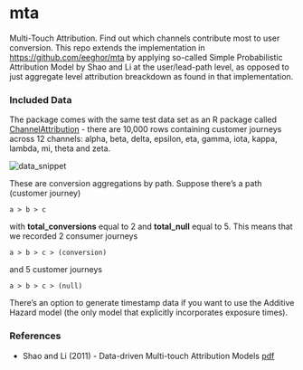 # mta
Multi-Touch Attribution. Find out which channels contribute most to user conversion. This repo extends the implementation in https://github.com/eeghor/mta by applying so-called Simple Probabilistic Attribution Model by Shao and Li at the user/lead-path level, as opposed to just aggregate level attribution breackdown as found in that implementation.


### Included Data

The package comes with the same test data set as an R package called [ChannelAttribution](https://cran.r-project.org/web/packages/ChannelAttribution/ChannelAttribution.pdf)  - there are 10,000 rows containing customer journeys across 12 channels: alpha, beta, delta, epsilon, eta, gamma, iota, kappa, lambda, mi, theta and zeta.

![data_snippet](img/data_snippet.png)

These are conversion aggregations by path. Suppose  there’s a path  (customer journey)
```
a > b > c
```
with **total_conversions** equal to 2 and **total_null** equal to 5. This means that we recorded 2 consumer journeys
```
a > b > c > (conversion)
```
and 5 customer journeys 
```
a > b > c > (null)
```

There’s an option to generate timestamp data if you want to use the Additive Hazard model (the only model that explicitly incorporates exposure times).

### References

* Shao and Li (2011)  - Data-driven Multi-touch Attribution Models [pdf](http://www0.cs.ucl.ac.uk/staff/w.zhang/rtb-papers/data-conv-att.pdf)
